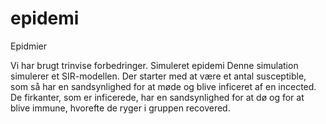 # epidemi
Epidmier


Vi har brugt trinvise forbedringer. 
Simuleret epidemi
Denne simulation simulerer et SIR-modellen. Der starter med at være et antal susceptible, som så har en sandsynlighed for at møde og blive inficeret af en incected. De firkanter, som er inficerede, har en sandsynlighed for at dø og for at blive immune, hvorefte de ryger i gruppen recovered.
